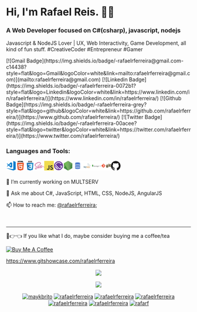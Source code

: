 <h1>Hi, I'm Rafael Reis. 👋😄</h1>
<h3>A Web Developer focused on C#(csharp), javascript, nodejs</h3>
Javascript & NodeJS Lover | UX, Web Interactivity, Game Development, all kind of fun stuff. #CreativeCoder #Entrepreneur #Gamer 

<br />
<p>
[![Gmail Badge](https://img.shields.io/badge/-rafaelrferreira@gmail.com-c14438?style=flat&logo=Gmail&logoColor=white&link=mailto:rafaelrferreira@gmail.com)](mailto:rafaelrferreira@gmail.com) 
[![Linkedin Badge](https://img.shields.io/badge/-rafaelrferreira-0072b1?style=flat&logo=Linkedin&logoColor=white&link=https://www.linkedin.com/in/rafaelrferreira/)](https://www.linkedin.com/in/rafaelrferreira/) [![Github Badge](https://img.shields.io/badge/-rafaelrferreira-grey?style=flat&logo=github&logoColor=white&link=https://github.com/rafaelrferreira/)](https://www.github.com/rafaelrferreira/) [![Twitter Badge](https://img.shields.io/badge/-rafaelrferreira-00acee?style=flat&logo=twitter&logoColor=white&link=https://twitter.com/rafaelrferreira/)](https://www.twitter.com/rafaelrferreira/)
</p>

<h3> Languages and Tools: </h3>

<img align="left" alt="Visual Studio Code" width="26px" src="https://raw.githubusercontent.com/github/explore/80688e429a7d4ef2fca1e82350fe8e3517d3494d/topics/visual-studio-code/visual-studio-code.png" /><img align="left" alt="HTML5" width="26px" src="https://raw.githubusercontent.com/github/explore/80688e429a7d4ef2fca1e82350fe8e3517d3494d/topics/html/html.png" /><img align="left" alt="CSS3" width="26px" src="https://raw.githubusercontent.com/github/explore/80688e429a7d4ef2fca1e82350fe8e3517d3494d/topics/css/css.png" /><img align="left" alt="Sass" width="26px" src="https://raw.githubusercontent.com/github/explore/80688e429a7d4ef2fca1e82350fe8e3517d3494d/topics/sass/sass.png" /><img align="left" alt="JavaScript" width="26px" src="https://raw.githubusercontent.com/github/explore/80688e429a7d4ef2fca1e82350fe8e3517d3494d/topics/javascript/javascript.png" /><img align="left" alt="Gatsby" width="26px" src="https://raw.githubusercontent.com/github/explore/e94815998e4e0713912fed477a1f346ec04c3da2/topics/gatsby/gatsby.png" /><img align="left" alt="Node.js" width="26px" src="https://raw.githubusercontent.com/github/explore/80688e429a7d4ef2fca1e82350fe8e3517d3494d/topics/nodejs/nodejs.png" /><img align="left" alt="SQL" width="26px" src="https://raw.githubusercontent.com/github/explore/80688e429a7d4ef2fca1e82350fe8e3517d3494d/topics/sql/sql.png" /><img align="left" alt="MySQL" width="26px" src="https://raw.githubusercontent.com/github/explore/80688e429a7d4ef2fca1e82350fe8e3517d3494d/topics/mysql/mysql.png" /><img align="left" alt="MongoDB" width="26px" src="https://raw.githubusercontent.com/github/explore/80688e429a7d4ef2fca1e82350fe8e3517d3494d/topics/mongodb/mongodb.png" /><img align="left" alt="Git" width="26px" src="https://raw.githubusercontent.com/github/explore/80688e429a7d4ef2fca1e82350fe8e3517d3494d/topics/git/git.png" /><img align="left" alt="GitHub" width="26px" src="https://raw.githubusercontent.com/github/explore/78df643247d429f6cc873026c0622819ad797942/topics/github/github.png" />

<br />
<br />

🔭 I’m currently working on MULTSERV

💬 Ask me about C#, JavaScript, HTML, CSS, NodeJS, AngularJS

📫 How to reach me: [@rafaelrferreira](https://twitter.com/rafaelrferreira);

<br />
<hr />

🥺👉👈 If you like what I do, maybe consider buying me a coffee/tea

<a href="https://www.buymeacoffee.com/rafaelrferreira" target="_blank"><img src="https://cdn.buymeacoffee.com/buttons/v2/default-red.png" alt="Buy Me A Coffee" width="120" ></a>

https://www.gitshowcase.com/rafaelrferreira

<p align="center">
  <img align="center" src="https://github-readme-stats.vercel.app/api?username=rafaelrferreira&show_icons=true&theme=dracula">
</p>

<p align="center">
  <img align="center" height="190" src="https://github-readme-stats.anuraghazra1.vercel.app/api/top-langs/?username=rafaelrferreira&layout=compact&theme=dracula" />
</p>

<p align="center">
<a href="https://codepen.io/rafaelrferreira" target="blank"><img align="center" src="https://cdn.jsdelivr.net/npm/simple-icons@3.0.1/icons/codepen.svg" alt="maykbrito" height="20" width="20" /></a>
<a href="https://twitter.com/rafaelrferreira" target="blank"><img align="center" src="https://cdn.jsdelivr.net/npm/simple-icons@3.0.1/icons/twitter.svg" alt="rafaelrferreira" height="20" width="20" /></a>
<a href="https://linkedin.com/in/rafaelrferreira" target="blank"><img align="center" src="https://cdn.jsdelivr.net/npm/simple-icons@3.0.1/icons/linkedin.svg" alt="rafaelrferreira" height="20" width="20" /></a>
<a href="https://stackoverflow.com/rafaelrferreira" target="blank"><img align="center" src="https://cdn.jsdelivr.net/npm/simple-icons@3.0.1/icons/stackoverflow.svg" alt="rafaelrferreira" height="20" width="20" /></a>
<a href="https://codesandbox.com/rafaelrferreira" target="blank"><img align="center" src="https://cdn.jsdelivr.net/npm/simple-icons@3.0.1/icons/codesandbox.svg" alt="rafaelrferreira" height="20" width="20" /></a>
<a href="https://fb.com/rafaelrferreira" target="blank"><img align="center" src="https://cdn.jsdelivr.net/npm/simple-icons@3.0.1/icons/facebook.svg" alt="rafaelrferreira" height="20" width="20" /></a>
<a href="https://instagram.com/rafarf" target="blank"><img align="center" src="https://cdn.jsdelivr.net/npm/simple-icons@3.0.1/icons/instagram.svg" alt="rafarf" height="20" width="20" /></a>
</p>

<br />




